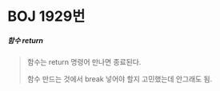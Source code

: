 # BOJ 1929번



##### 함수 return

> 함수는 return 명령어 만나면 종료된다.
>
> 함수 만드는 것에서 break 넣어야 할지 고민했는데 안그래도 됨.